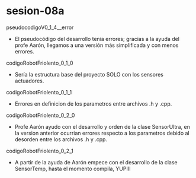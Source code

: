 # sesion-08a

pseudocodigoV0_1_4__error 
- El pseudocódigo del desarrollo tenía errores; gracias a la ayuda del profe Aarón, llegamos a una versión más simplificada y con menos errores. 

codigoRobotFriolento_0_1_0 
- Sería la estructura base del proyecto SOLO con los sensores actuadores.

codigoRobotFriolento_0_1_1
- Errores en definicion de los parametros entre archivos .h y .cpp. 

codigoRobotFriolento_0_2_0 
- Profe Aarón ayudo con el desarrollo y orden de la clase SensorUltra, en la version anterior ocurrian errores respecto a los parametros debido al desorden entre los archivos .h y .cpp.

codigoRobotFriolento_0_2_1
- A partir de la ayuda de Aarón empece con el desarrollo de la clase SensorTemp, hasta el momento compila, YUPIII
